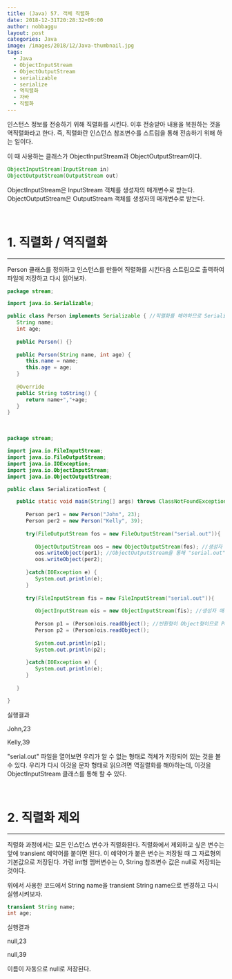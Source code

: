 ```yaml
---
title: (Java) 57. 객체 직렬화
date: 2018-12-31T20:28:32+09:00
author: nobbaggu
layout: post
categories: Java
image: /images/2018/12/Java-thumbnail.jpg
tags:
  - Java
  - ObjectInputStream
  - ObjectOutputStream
  - serializable
  - serialize
  - 역직렬화
  - 자바
  - 직렬화
---
```

인스턴스 정보를 전송하기 위해 직렬화를 시킨다. 이후 전송받아 내용을 복원하는 것을 역직렬화라고 한다. 즉, 직렬화란 인스턴스 참조변수를 스트림을 통해 전송하기 위해 하는 일이다.

이 때 사용하는 클래스가 ObjectInputStream과 ObjectOutputStream이다.

~~~ java
ObjectInputStream(InputStream in)
ObjectOutputStream(OutputStream out)
~~~

ObjectInputStream은 InputStream 객체를 생성자의 매개변수로 받는다. ObjectOutputStream은 OutputStream 객체를 생성자의 매개변수로 받는다.

&nbsp;

# 1. 직렬화 / 역직렬화

* * *

Person 클래스를 정의하고 인스턴스를 만들어 직렬화를 시킨다음 스트림으로 출력하여 파일에 저장하고 다시 읽어보자.

~~~ java
package stream;

import java.io.Serializable;

public class Person implements Serializable { //직렬화를 해야하므로 Serializable 인터페이스 구현
   String name;
   int age;
   
   public Person() {}
   
   public Person(String name, int age) {
      this.name = name;
      this.age = age;
   }
   
   @Override
   public String toString() {
      return name+","+age;
   }
}
~~~

&nbsp;

~~~ java
package stream;

import java.io.FileInputStream;
import java.io.FileOutputStream;
import java.io.IOException;
import java.io.ObjectInputStream;
import java.io.ObjectOutputStream;

public class SerializationTest {

   public static void main(String[] args) throws ClassNotFoundException { //역직렬화 과정에서 Class 찾지 못할 수 있으므로 ClassNotFoundException 던지기
      
      Person per1 = new Person("John", 23);
      Person per2 = new Person("Kelly", 39);
      
      try(FileOutputStream fos = new FileOutputStream("serial.out")){
         
         ObjectOutputStream oos = new ObjectOutputStream(fos); //생성자 매개변수로 FileOutputStream 객체 전달
         oos.writeObject(per1); //ObjectOutputStream을 통해 "serial.out" 파일에 쓰기
         oos.writeObject(per2);
         
      }catch(IOException e) {
         System.out.println(e);
      }
      
      try(FileInputStream fis = new FileInputStream("serial.out")){
         
         ObjectInputStream ois = new ObjectInputStream(fis); //생성자 매개변수로 FileInputStream 객체 전달
         
         Person p1 = (Person)ois.readObject(); //반환형이 Object형이므로 Person으로 강제 형변환
         Person p2 = (Person)ois.readObject();
         
         System.out.println(p1);
         System.out.println(p2);
         
      }catch(IOException e) {
         System.out.println(e);
      }
            
   }

}
~~~

실행결과

John,23


Kelly,39

"serial.out" 파일을 열어보면 우리가 알 수 없는 형태로 객체가 저장되어 있는 것을 볼 수 있다. 우리가 다시 이것을 문자 형태로 읽으려면 역질렬화를 해야하는데, 이것을 ObjectInputStream 클래스를 통해 할 수 있다.

&nbsp;

# 2. 직렬화 제외

* * *

직렬화 과정에서는 모든 인스턴스 변수가 직렬화된다. 직렬화에서 제외하고 싶은 변수는 앞에 transient 예약어를 붙이면 된다. 이 예약어가 붙은 변수는 저장될 때 그 자료형의 기본값으로 저장된다. 가령 int형 멤버변수는 0, String 참조변수 값은 null로 저장되는 것이다.

위에서 사용한 코드에서 String name을 transient String name으로 변경하고 다시 실행시켜보자.

~~~ java
transient String name;
int age;
~~~

실행결과

null,23


null,39


 이름이 자동으로 null로 저장된다.

&nbsp;

&nbsp;
